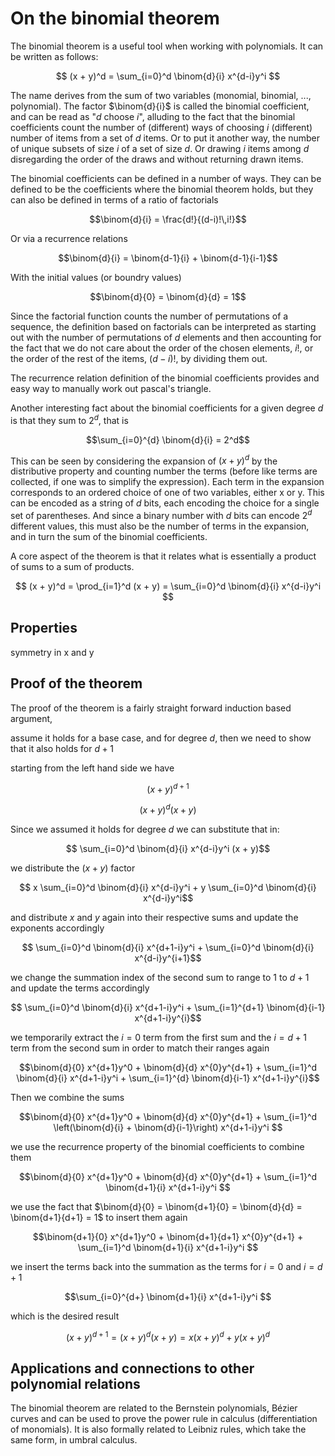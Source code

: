 ﻿# On the binomial theorem

The binomial theorem is a useful tool when working with polynomials.
It can be written as follows:

$$ (x + y)^d = \sum_{i=0}^d  \binom{d}{i} x^{d-i}y^i $$

The name derives from the sum of two variables (monomial, binomial, ..., polynomial).
The factor $\binom{d}{i}$ is called the binomial coefficient, and can be read as "$d$ choose $i$",
alluding to the fact that the binomial coefficients count the number of (different) ways 
of choosing $i$ (different) number of items from a set of $d$ items. Or to put it another way,
the number of unique subsets of size $i$ of a set of size $d$. Or drawing $i$ items among $d$
disregarding the order of the draws and without returning drawn items.

The binomial coefficients can be defined in a number of ways.
They can be defined to be the coefficients where the binomial theorem holds,
but they can also be defined in terms of a ratio of factorials

$$\binom{d}{i} = \frac{d!}{(d-i)!\,i!}$$

Or via a recurrence relations

$$\binom{d}{i} = \binom{d-1}{i} + \binom{d-1}{i-1}$$

With the initial values (or boundry values)

$$\binom{d}{0} = \binom{d}{d} = 1$$

Since the factorial function counts the number of permutations of a sequence,
the definition based on factorials can be interpreted as starting out with the number of
permutations of $d$ elements and then accounting for the fact that we do not care about the
order of the chosen elements, $i!$, or the order of the rest of the items, $(d-i)!$, 
by dividing them out.

The recurrence relation definition of the binomial coefficients provides and easy way to
manually work out pascal's triangle.

Another interesting fact about the binomial coefficients for a given degree $d$ is that they sum to 
$2^d$, that is

$$\sum_{i=0}^{d} \binom{d}{i} = 2^d$$

This can be seen by considering the expansion of $(x + y)^d$ by the distributive property
and counting number the terms (before like terms are collected, if one was to simplify the expression).
Each term in the expansion corresponds to an ordered choice of one of two variables, either x or y.
This can be encoded as a string of $d$ bits, each encoding the choice for a single set of parentheses.
And since a binary number with $d$ bits can encode $2^d$ different values, this must also be the number
of terms in the expansion, and in turn the sum of the binomial coefficients.




A core aspect of the theorem is that it relates what is essentially a product of sums
to a sum of products.

$$ (x + y)^d = \prod_{i=1}^d (x + y)  = \sum_{i=0}^d  \binom{d}{i} x^{d-i}y^i $$



## Properties
symmetry in x and y

## Proof of the theorem

The proof of the theorem is a fairly straight forward induction based argument,

assume it holds for a base case, and for degree $d$, then we need to show that it also holds for $d+1$

starting from the left hand side we have

$$(x + y)^{d+1}$$

$$(x + y)^{d} (x + y)$$

Since we assumed it holds for degree $d$ we can substitute that in:

$$ \sum_{i=0}^d  \binom{d}{i} x^{d-i}y^i (x + y)$$

we distribute the $(x+y)$ factor 

$$ x \sum_{i=0}^d  \binom{d}{i} x^{d-i}y^i + y \sum_{i=0}^d  \binom{d}{i} x^{d-i}y^i$$

and distribute $x$ and $y$ again into their respective sums and update the exponents accordingly

$$ \sum_{i=0}^d  \binom{d}{i} x^{d+1-i}y^i + \sum_{i=0}^d  \binom{d}{i} x^{d-i}y^{i+1}$$

we change the summation index of the second sum to range to $1$ to ${d+1}$ and update the terms accordingly

$$ \sum_{i=0}^d  \binom{d}{i} x^{d+1-i}y^i + \sum_{i=1}^{d+1}  \binom{d}{i-1} x^{d+1-i}y^{i}$$

we temporarily extract the $i=0$ term from the first sum and the $i=d+1$ term from the second sum
in order to match their ranges again

$$\binom{d}{0} x^{d+1}y^0 + \binom{d}{d} x^{0}y^{d+1} + \sum_{i=1}^d  \binom{d}{i} x^{d+1-i}y^i + \sum_{i=1}^{d}  \binom{d}{i-1} x^{d+1-i}y^{i}$$

Then we combine the sums

$$\binom{d}{0} x^{d+1}y^0 + \binom{d}{d} x^{0}y^{d+1} +  \sum_{i=1}^d  \left(\binom{d}{i} + \binom{d}{i-1}\right) x^{d+1-i}y^i $$

we use the recurrence property of the binomial coefficients to combine them

$$\binom{d}{0} x^{d+1}y^0 + \binom{d}{d} x^{0}y^{d+1} +  \sum_{i=1}^d  \binom{d+1}{i} x^{d+1-i}y^i $$

we use the fact that $\binom{d}{0} = \binom{d+1}{0} = \binom{d}{d} = \binom{d+1}{d+1} = 1$ to insert them again

$$\binom{d+1}{0} x^{d+1}y^0 + \binom{d+1}{d+1} x^{0}y^{d+1} +  \sum_{i=1}^d  \binom{d+1}{i} x^{d+1-i}y^i $$

we insert the terms back into the summation as the terms for $i=0$ and $i=d+1$

$$\sum_{i=0}^{d+}  \binom{d+1}{i} x^{d+1-i}y^i $$

which is the desired result



$$(x+y)^{d+1} = (x+y)^{d} (x+y) = x (x+y)^{d} + y (x+y)^{d} $$

## Applications and connections to other polynomial relations

The binomial theorem are related to the Bernstein polynomials, Bézier curves and
can be used to prove the power rule in calculus (differentiation of monomials).
It is also formally related to Leibniz rules, which take the same form, in umbral calculus.


